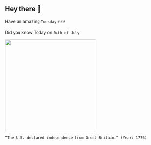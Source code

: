 ## Hey there 👋
Have an amazing `Tuesday` ⚡⚡⚡

Did you know Today on `04th of July`
 
 [<img src="https://www.history.com/.image/ar_4:3%2Cc_fill%2Ccs_srgb%2Cfl_progressive%2Cq_auto:good%2Cw_1200/MTU3ODc5MDgyNjc0ODkwNDYz/by-john-trumbull-3.jpg" width="300" />](https://en.wikipedia.org/wiki/United_States_Declaration_of_Independence) 
 ```
“The U.S. declared independence from Great Britain.” (Year: 1776)
```
